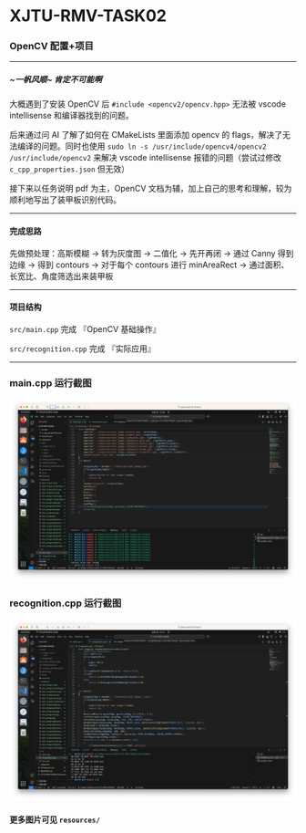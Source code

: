 # XJTU-RMV-TASK02
### OpenCV 配置+项目
--------
##### ~一帆风顺~ 肯定不可能啊
大概遇到了安装 OpenCV 后 `#include <opencv2/opencv.hpp>` 无法被 vscode intellisense 和编译器找到的问题。

后来通过问 AI 了解了如何在 CMakeLists 里面添加 opencv 的 flags，解决了无法编译的问题。同时也使用 `sudo ln -s /usr/include/opencv4/opencv2 /usr/include/opencv2` 来解决 vscode intellisense 报错的问题（尝试过修改 `c_cpp_properties.json` 但无效）

接下来以任务说明 pdf 为主，OpenCV 文档为辅，加上自己的思考和理解，较为顺利地写出了装甲板识别代码。

--------

#### 完成思路
先做预处理：高斯模糊 $\to$ 转为灰度图 $\to$ 二值化 $\to$ 先开再闭 $\to$ 通过 Canny 得到边缘 $\to$ 得到 contours $\to$ 对于每个 contours 进行 minAreaRect $\to$ 通过面积、长宽比、角度筛选出来装甲板


---------
#### 项目结构
`src/main.cpp` 完成 『OpenCV 基础操作』

`src/recognition.cpp` 完成 『实际应用』

---------
### main.cpp 运行截图
![main.cpp 运行截图](./main.cpp.runtime.png "main.cpp 运行截图")

### recognition.cpp 运行截图
![recognition.cpp 运行截图](./recognition.cpp.runtime.png "recognition.cpp 运行截图")

#### 更多图片可见 `resources/`